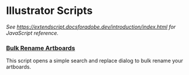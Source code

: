 # Illustrator Scripts

_See https://extendscript.docsforadobe.dev/introduction/index.html for JavaScript reference._

### [Bulk Rename Artboards](ExportArtboards.jsx)
This script opens a simple search and replace dialog to bulk rename your artboards.


